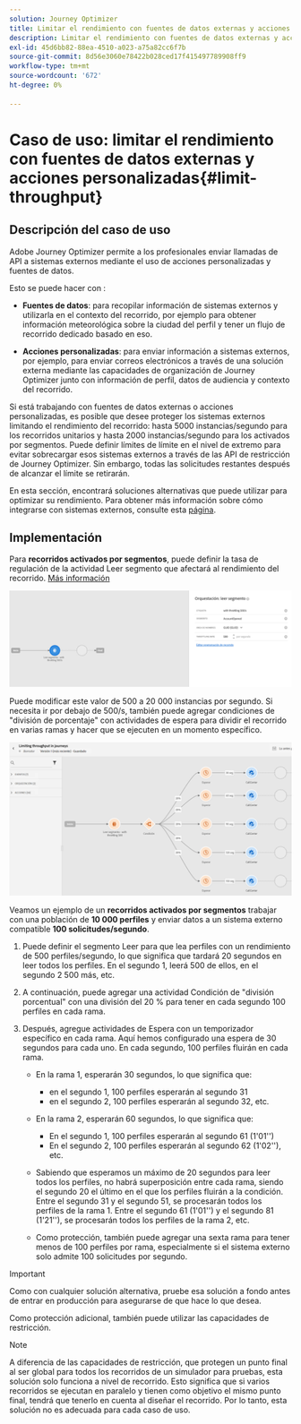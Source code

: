```yaml
---
solution: Journey Optimizer
title: Limitar el rendimiento con fuentes de datos externas y acciones personalizadas
description: Limitar el rendimiento con fuentes de datos externas y acciones personalizadas
exl-id: 45d6bb82-88ea-4510-a023-a75a82cc6f7b
source-git-commit: 8d56e3060e78422b028ced17f415497789908ff9
workflow-type: tm+mt
source-wordcount: '672'
ht-degree: 0%

---
```


# Caso de uso: limitar el rendimiento con fuentes de datos externas y acciones personalizadas{#limit-throughput}

## Descripción del caso de uso

Adobe Journey Optimizer permite a los profesionales enviar llamadas de API a sistemas externos mediante el uso de acciones personalizadas y fuentes de datos.

Esto se puede hacer con :

* **Fuentes de datos**: para recopilar información de sistemas externos y utilizarla en el contexto del recorrido, por ejemplo para obtener información meteorológica sobre la ciudad del perfil y tener un flujo de recorrido dedicado basado en eso.

* **Acciones personalizadas**: para enviar información a sistemas externos, por ejemplo, para enviar correos electrónicos a través de una solución externa mediante las capacidades de organización de Journey Optimizer junto con información de perfil, datos de audiencia y contexto del recorrido.

Si está trabajando con fuentes de datos externas o acciones personalizadas, es posible que desee proteger los sistemas externos limitando el rendimiento del recorrido: hasta 5000 instancias/segundo para los recorridos unitarios y hasta 2000 instancias/segundo para los activados por segmentos. Puede definir límites de límite en el nivel de extremo para evitar sobrecargar esos sistemas externos a través de las API de restricción de Journey Optimizer. Sin embargo, todas las solicitudes restantes después de alcanzar el límite se retirarán.

En esta sección, encontrará soluciones alternativas que puede utilizar para optimizar su rendimiento. Para obtener más información sobre cómo integrarse con sistemas externos, consulte esta [página](../configuration/external-systems.md).

## Implementación

Para **recorridos activados por segmentos**, puede definir la tasa de regulación de la actividad Leer segmento que afectará al rendimiento del recorrido.  [Más información](../building-journeys/read-segment.md)

![](assets/limit-throughput-1.png)

Puede modificar este valor de 500 a 20 000 instancias por segundo. Si necesita ir por debajo de 500/s, también puede agregar condiciones de &quot;división de porcentaje&quot; con actividades de espera para dividir el recorrido en varias ramas y hacer que se ejecuten en un momento específico.

![](assets/limit-throughput-2.png)

Veamos un ejemplo de un **recorridos activados por segmentos** trabajar con una población de **10 000 perfiles** y enviar datos a un sistema externo compatible **100 solicitudes/segundo**.

1. Puede definir el segmento Leer para que lea perfiles con un rendimiento de 500 perfiles/segundo, lo que significa que tardará 20 segundos en leer todos los perfiles. En el segundo 1, leerá 500 de ellos, en el segundo 2 500 más, etc.

1. A continuación, puede agregar una actividad Condición de &quot;división porcentual&quot; con una división del 20 % para tener en cada segundo 100 perfiles en cada rama.

1. Después, agregue actividades de Espera con un temporizador específico en cada rama. Aquí hemos configurado una espera de 30 segundos para cada uno. En cada segundo, 100 perfiles fluirán en cada rama.

   * En la rama 1, esperarán 30 segundos, lo que significa que:
      * en el segundo 1, 100 perfiles esperarán al segundo 31
      * en el segundo 2, 100 perfiles esperarán al segundo 32, etc.
   * En la rama 2, esperarán 60 segundos, lo que significa que:
      * En el segundo 1, 100 perfiles esperarán al segundo 61 (1&#39;01&#39;&#39;)
      * En el segundo 2, 100 perfiles esperarán al segundo 62 (1&#39;02&#39;&#39;), etc.
   * Sabiendo que esperamos un máximo de 20 segundos para leer todos los perfiles, no habrá superposición entre cada rama, siendo el segundo 20 el último en el que los perfiles fluirán a la condición. Entre el segundo 31 y el segundo 51, se procesarán todos los perfiles de la rama 1. Entre el segundo 61 (1&#39;01&#39;&#39;) y el segundo 81 (1&#39;21&#39;&#39;), se procesarán todos los perfiles de la rama 2, etc.

   * Como protección, también puede agregar una sexta rama para tener menos de 100 perfiles por rama, especialmente si el sistema externo solo admite 100 solicitudes por segundo.



>[!IMPORTANT]
>
>Como con cualquier solución alternativa, pruebe esa solución a fondo antes de entrar en producción para asegurarse de que hace lo que desea.

Como protección adicional, también puede utilizar las capacidades de restricción.

>[!NOTE]
>
>A diferencia de las capacidades de restricción, que protegen un punto final al ser global para todos los recorridos de un simulador para pruebas, esta solución solo funciona a nivel de recorrido. Esto significa que si varios recorridos se ejecutan en paralelo y tienen como objetivo el mismo punto final, tendrá que tenerlo en cuenta al diseñar el recorrido. Por lo tanto, esta solución no es adecuada para cada caso de uso.
